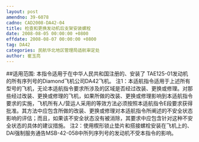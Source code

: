 ```yaml
---
layout: post
amendno: 39-6078
cadno: CAD2008-DA42-04
title: 检查和更换发动机后支架安装螺栓
date: 2008-08-05 00:00:00 +0800
effdate: 2008-08-07 00:00:00 +0800
tag: DA42
categories: 民航华北地区管理局适航审定处
author: 崔玉亮
---
```


##适用范围:
本指令适用于在中华人民共和国注册的、安装了 TAE125-01发动机的所有序列号的Diamond飞机公司DA42飞机。
注1：本适航指令适用于上述所有型号的飞机，无论本适航指令要求所涉及的区域是否经过改装、更换或修理。对那些经过改装、更换或修理的飞机，如果所做的改装、更换或修理影响到本适航指令要求的实施，飞机所有人/营运人采用的等效方法必须按照本适航指令E段要求获得批准。其方法中应包含所做的改装、更换或修理对本适航指令所阐述的不安全状态影响的评估；而且，如果该不安全状态没有被消除，其要求中应包含针对这种不安全状态的具体的建议措施。
注2：使用楔形锁止垫片和搭接螺栓安装在飞机上的、 DAI强制服务通告MSB-42-058中所列序列号的发动机不受本指令的影响。

